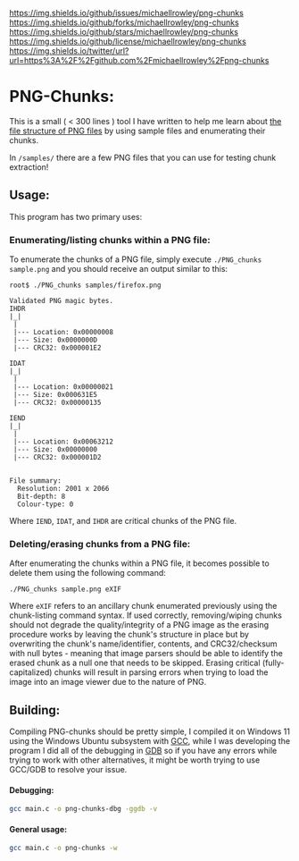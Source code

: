 https://img.shields.io/github/issues/michaellrowley/png-chunks
https://img.shields.io/github/forks/michaellrowley/png-chunks
https://img.shields.io/github/stars/michaellrowley/png-chunks
https://img.shields.io/github/license/michaellrowley/png-chunks
https://img.shields.io/twitter/url?url=https%3A%2F%2Fgithub.com%2Fmichaellrowley%2Fpng-chunks

# PNG-Chunks:
This is a small ( < 300 lines ) tool I have written to help me learn about [the file structure of PNG files](https://en.wikipedia.org/wiki/Portable_Network_Graphics) by using sample files and enumerating their chunks.

In ``/samples/`` there are a few PNG files that you can use for testing chunk extraction!

## Usage:
This program has two primary uses:
### Enumerating/listing chunks within a PNG file:
To enumerate the chunks of a PNG file, simply execute ``./PNG_chunks sample.png`` and you should receive an output similar to this:
```None
root$ ./PNG_chunks samples/firefox.png

Validated PNG magic bytes.
IHDR
|_|
 |
 |--- Location: 0x00000008
 |--- Size: 0x0000000D
 |--- CRC32: 0x000001E2

IDAT
|_|
 |
 |--- Location: 0x00000021
 |--- Size: 0x000631E5
 |--- CRC32: 0x00000135

IEND
|_|
 |
 |--- Location: 0x00063212
 |--- Size: 0x00000000
 |--- CRC32: 0x000001D2


File summary:
  Resolution: 2001 x 2066
  Bit-depth: 8
  Colour-type: 0
```

Where ``IEND``, ``IDAT``, and ``IHDR`` are critical chunks of the PNG file.

### Deleting/erasing chunks from a PNG file:
After enumerating the chunks within a PNG file, it becomes possible to delete them using the following command:
```None
./PNG_chunks sample.png eXIF
```
Where ``eXIF`` refers to an ancillary chunk enumerated previously using the chunk-listing command syntax.
If used correctly, removing/wiping chunks should not degrade the quality/integrity of a PNG image as the erasing procedure works by leaving the chunk's structure in place but by overwriting the chunk's name/identifier, contents, and CRC32/checksum with null bytes - meaning that image parsers should be able to identify the erased chunk as a null one that needs to be skipped.
Erasing critical (fully-capitalized) chunks will result in parsing errors when trying to load the image into an image viewer due to the nature of PNG.


## Building:
Compiling PNG-chunks should be pretty simple, I compiled it on Windows 11 using the Windows Ubuntu subsystem with [GCC](https://gcc.gnu.org/), while I was developing the program I did all of the debugging in [GDB](https://www.gnu.org/software/gdb/) so if you have any errors while trying to work with other alternatives, it might be worth trying to use GCC/GDB to resolve your issue.
#### Debugging:
```bash
gcc main.c -o png-chunks-dbg -ggdb -v
```
#### General usage:
```bash
gcc main.c -o png-chunks -w
```